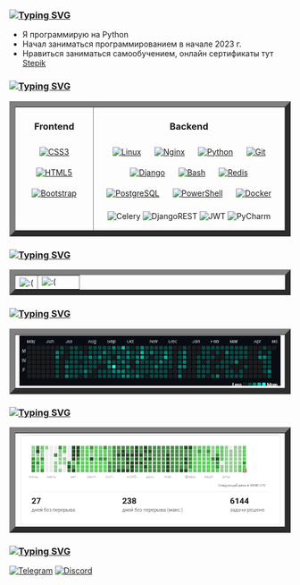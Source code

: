 ### [![Typing SVG](https://readme-typing-svg.herokuapp.com?font=Fira+Code&weight=500&pause=1000&color=F7B24E&center=true&vCenter=true&random=false&width=435&lines=%D0%9F%D1%80%D0%B8%D0%B2%D0%B5%D1%82%2C+%D0%BC%D0%B5%D0%BD%D1%8F+%D0%B7%D0%BE%D0%B2%D1%83%D1%82+%D0%95%D0%B3%D0%BE%D1%80%F0%9F%91%8B)](https://git.io/typing-svg)
- Я программирую на Python
- Начал заниматься программированием в начале 2023 г.
- Нравиться заниматься самообучением, онлайн сертификаты тут [Stepik](https://stepik.org/users/564742454/profile)


### [![Typing SVG](https://readme-typing-svg.herokuapp.com?font=Fira+Code&weight=500&pause=1000&color=F7B24E&center=true&vCenter=true&repeat=false&random=false&width=435&lines=%D0%9C%D0%BE%D0%B9+%D0%BD%D0%B0%D0%B1%D0%BE%D1%80+%D0%BD%D0%B0%D0%B2%D1%8B%D0%BA%D0%BE%D0%B2)](https://git.io/typing-svg)
<table border="10" style="max-width: 800px">
<td valign="top" width="20%">

### <div align="center">Frontend</div> 
<div align="center">
  <a href="https://www.w3schools.com/css/" target="_blank"><img style="margin: 10px" src="https://profilinator.rishav.dev/skills-assets/css3-original-wordmark.svg" alt="CSS3" height="50" /></a>  
  <a href="https://en.wikipedia.org/wiki/HTML5" target="_blank"><img style="margin: 10px" src="https://profilinator.rishav.dev/skills-assets/html5-original-wordmark.svg" alt="HTML5" height="50" /></a>  
  <a href="https://getbootstrap.com/docs/3.4/javascript/" target="_blank"><img style="margin: 10px" src="https://profilinator.rishav.dev/skills-assets/bootstrap-plain.svg" alt="Bootstrap" height="50" /></a>  
</div>

<td valign="top" width="50%">

### <div align="center">Backend</div>
<div align="center">  
  <a href="https://www.linux.org/" target="_blank"><img style="margin: 10px" src="https://profilinator.rishav.dev/skills-assets/linux-original.svg" alt="Linux" height="50" /></a>  
  <a href="https://www.nginx.com/" target="_blank"><img style="margin: 10px" src="https://profilinator.rishav.dev/skills-assets/nginx-original.svg" alt="Nginx" height="50" /></a>  
  <a href="https://www.python.org/" target="_blank"><img style="margin: 10px" src="https://profilinator.rishav.dev/skills-assets/python-original.svg" alt="Python" height="50" /></a>  
  <a href="https://github.com/" target="_blank"><img style="margin: 10px" src="https://profilinator.rishav.dev/skills-assets/git-scm-icon.svg" alt="Git" height="50" /></a>  
  <a href="https://www.djangoproject.com/" target="_blank"><img style="margin: 10px" src="https://profilinator.rishav.dev/skills-assets/django-original.svg" alt="Django" height="50" /></a>  
  <a href="https://www.gnu.org/software/bash/" target="_blank"><img style="margin: 10px" src="https://profilinator.rishav.dev/skills-assets/gnu_bash-icon.svg" alt="Bash" height="50" /></a>  
  <a href="https://redis.io/" target="_blank"><img style="margin: 10px" src="https://profilinator.rishav.dev/skills-assets/redis-original-wordmark.svg" alt="Redis" height="50" /></a>  
  <a href="https://www.postgresql.org/" target="_blank"><img style="margin: 10px" src="https://profilinator.rishav.dev/skills-assets/postgresql-original-wordmark.svg" alt="PostgreSQL" height="50" /></a>  
  <a href="https://docs.microsoft.com/en-us/powershell/" target="_blank"><img style="margin: 10px" src="https://profilinator.rishav.dev/skills-assets/powershell.png" alt="PowerShell" height="50" /></a>  
  <a href="https://www.docker.com/" target="_blank"><img style="margin: 10px" src="https://profilinator.rishav.dev/skills-assets/docker-original-wordmark.svg" alt="Docker" height="50" /></a>  
  
![Celery](https://img.shields.io/badge/celery-%23a9cc54.svg?style=for-the-badge&logo=celery&logoColor=ddf4a4)
![DjangoREST](https://img.shields.io/badge/DJANGO-REST-ff1709?style=for-the-badge&logo=django&logoColor=white&color=ff1709&labelColor=gray)
![JWT](https://img.shields.io/badge/JWT-black?style=for-the-badge&logo=JSON%20web%20tokens)
![PyCharm](https://img.shields.io/badge/pycharm-143?style=for-the-badge&logo=pycharm&logoColor=black&color=black&labelColor=green)

</div>
</table>


### [![Typing SVG](https://readme-typing-svg.herokuapp.com?font=Fira+Code&weight=500&pause=1000&color=F7B24E&center=true&vCenter=true&repeat=false&random=false&width=435&lines=%D0%9A%D1%80%D0%B0%D1%82%D0%BA%D0%B0%D1%8F+%D1%81%D1%82%D0%B0%D1%82%D0%B8%D1%81%D1%82%D0%B8%D0%BA%D0%B0+%D0%BF%D0%BE+%D1%80%D0%B5%D0%BF%D0%BE%D0%B7%D0%B8%D1%82%D0%BE%D1%80%D0%B8%D1%8E)](https://git.io/typing-svg)
<table border="10" style="max-width: 800px;">
  <tr>
    <td valign="top" width="35%">
      <div align="center">
        <img src="https://github-readme-stats.vercel.app/api/top-langs/?username=Nudlik&hide_border=true&layout=compact&theme=dark" align="center"  alt=":("/>
      </div>
    </td>
    <td valign="top" width="68%">
      <img src="http://github-profile-summary-cards.vercel.app/api/cards/profile-details?username=Nudlik&theme=dark"  alt=":("/>
    </td>
  </tr>
</table>

### [![Typing SVG](https://readme-typing-svg.herokuapp.com?font=Fira+Code&weight=500&pause=1000&color=F7B24E&center=true&vCenter=true&repeat=false&random=false&width=435&lines=%D0%A1%D1%82%D0%B0%D1%82%D0%B8%D1%81%D1%82%D0%B8%D0%BA%D0%B0+%D0%BF%D0%BE+%D0%B0%D0%B2%D1%82%D0%BE%D0%BA%D0%BE%D0%BC%D0%BF%D0%BB%D0%B8%D1%82%D0%B0%D0%BC)](https://git.io/typing-svg)
<table border="10" style="max-width: 800px">
  <tr>
    <td valign="top">
      <div align="center">
        <img src="img/result_codeium_stats.png" align="center"  alt="https://codeium.com/profile/nudlik"/>
      </div>
    </td>
  </tr>
</table>

### [![Typing SVG](https://readme-typing-svg.herokuapp.com?font=Fira+Code&weight=500&pause=1000&color=F7B24E&center=true&vCenter=true&repeat=false&random=false&width=435&lines=%D0%A1%D1%82%D0%B0%D1%82%D0%B8%D1%81%D1%82%D0%B8%D0%BA%D0%B0+%D0%BF%D0%BE+%D1%81%D1%82%D0%B5%D0%BF%D0%B8%D0%BA%D1%83)](https://git.io/typing-svg)
<table border="10" style="max-width: 800px">
  <tr>
    <td valign="top">
      <div align="center">
        <img src="img/result_stepik_stats.png" align="center"  alt="https://stepik.org/users/564742454/"/>
      </div>
    </td>
  </tr>
</table>


### [![Typing SVG](https://readme-typing-svg.herokuapp.com?font=Fira+Code&weight=500&pause=1000&color=F7B24E&center=true&vCenter=true&repeat=false&random=false&width=435&lines=%D0%9A%D0%BE%D0%BD%D1%82%D0%B0%D0%BA%D1%82%D1%8B)](https://git.io/typing-svg)
[![Telegram](https://img.shields.io/badge/Telegram-2CA5E0?style=for-the-badge&logo=telegram&logoColor=white)](https://t.me/Nudlikk)
[![Discord](https://img.shields.io/badge/Discord-%235865F2.svg?style=for-the-badge&logo=discord&logoColor=white)](https://discordapp.com/users/7769)
